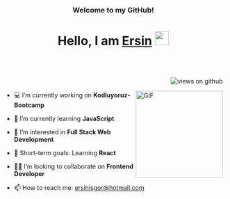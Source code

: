 <h3 align="center">
     <br>Welcome to my GitHub!
</h3>

<h1 align="center">
     Hello, I am <a target="_blank" href="#">Ersin</a>
     </a> <img src="https://user-images.githubusercontent.com/64318469/176737130-33ef105d-385a-43e4-a68e-33ac3f19ab12.gif" height="32" />  
</h1>

<br/>
<br/>

<p align="right">
  <img src="https://komarev.com/ghpvc/?username=ersinisgor&label=Profile+Views&color=brightgreen&style=flat-square" alt="views on github" />
</p>

<a target="_blank">
  <img align="right" height="200" width="200" alt="GIF" src="https://media.giphy.com/media/bGgsc5mWoryfgKBx1u/giphy.gif">
</a>

<!-- <iframe align="right" src="https://giphy.com/embed/bGgsc5mWoryfgKBx1u" width="240" height="240" frameBorder="0" class="giphy-embed" allowFullScreen></iframe> -->

- 💻 I’m currently working on **Kodluyoruz-Bootcamp**
- 📌 I’m currently learning **JavaScript**
- 👀 I’m interested in **Full Stack Web Development**

- 💪 Short-term goals: Learning **React**
- 🤝🏼 I’m looking to collaborate on **Frontend Developer**
- 📫 How to reach me: [ersinisgor@hotmail.com](ersinisgor@hotmail.com)




